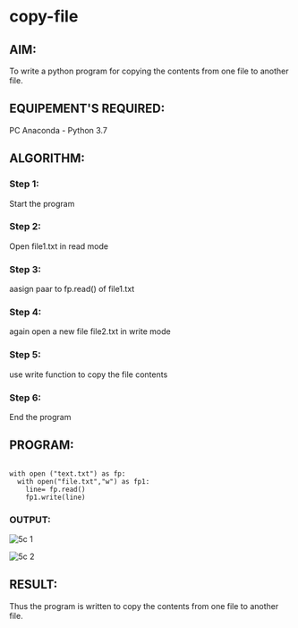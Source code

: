 # copy-file
## AIM:
To write a python program for copying the contents from one file to another file.
## EQUIPEMENT'S REQUIRED: 
PC
Anaconda - Python 3.7
## ALGORITHM: 

### Step 1:
Start the program

### Step 2:
Open file1.txt in read mode

### Step 3:
aasign paar to fp.read() of file1.txt

### Step 4:
again open a new file file2.txt in write mode

### Step 5:
use write function to copy the file contents

### Step 6:
End the program

## PROGRAM:
```

with open ("text.txt") as fp:
  with open("file.txt","w") as fp1:
    line= fp.read()
    fp1.write(line)
```

### OUTPUT:

![5c 1](https://user-images.githubusercontent.com/119477890/214048370-2f35a458-df50-4fdd-9cb2-4ad290381e9f.png)

![5c 2](https://user-images.githubusercontent.com/119477890/214048393-3a3ee7f0-bcc2-45ea-b2a6-9d568baab05e.png)


## RESULT:
Thus the program is written to copy the contents from one file to another file.

